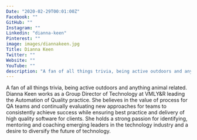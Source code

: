 ```yaml
---
Date: "2020-02-29T00:01:00Z"
Facebook: ""
GitHub: ""
Instagram: ""
Linkedin: "dianna-keen"
Pinterest: ""
image: images/diannakeen.jpg
Title: Dianna Keen
Twitter: ""
Website: ""
YouTube: ""
description: "A fan of all things trivia, being active outdoors and anything animal related. Dianna Keen works as a Group Director of Technology at VMLY&R leading the Automation of Quality practice."
---
```

A fan of all things trivia, being active outdoors and anything animal related. Dianna Keen works as a Group Director of Technology at VMLY&R leading the Automation of Quality practice. She believes in the value of process for QA teams and continually evaluating new approaches for teams to consistently achieve success while ensuring best practice and delivery of high quality software for clients. She holds a strong passion for identifying, mentoring and coaching emerging leaders in the technology industry and a desire to diversify the future of technology.